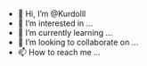 - 👋 Hi, I’m @Kurdolll
- 👀 I’m interested in ...
- 🌱 I’m currently learning ...
- 💞️ I’m looking to collaborate on ...
- 📫 How to reach me ...

<!---
Kurdolll/Kurdolll is a ✨ special ✨ repository because its `README.md` (this file) appears on your GitHub profile.
You can click the Preview link to take a look at your changes.
--->
